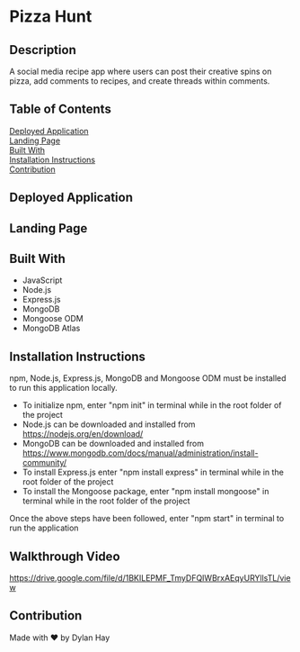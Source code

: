 # Pizza Hunt

## Description
A social media recipe app where users can post their creative spins on pizza, add comments to recipes, and create threads within comments.

## Table of Contents
[Deployed Application](#deployed-application)  
[Landing Page](#landing-page)  
[Built With](#built-with)  
[Installation Instructions](#installation-instructions)  
[Contribution](#contribution)  

## Deployed Application

## Landing Page


## Built With
* JavaScript
* Node.js
* Express.js
* MongoDB
* Mongoose ODM
* MongoDB Atlas


## Installation Instructions
npm, Node.js, Express.js, MongoDB and Mongoose ODM must be installed to run this application locally.

* To initialize npm, enter "npm init" in terminal while in the root folder of the project
* Node.js can be downloaded and installed from https://nodejs.org/en/download/  
* MongoDB can be downloaded and installed from https://www.mongodb.com/docs/manual/administration/install-community/
* To install Express.js enter "npm install express" in terminal while in the root folder of the project
* To install the Mongoose package, enter "npm install mongoose" in terminal while in the root folder of the project

Once the above steps have been followed, enter "npm start" in terminal to run the application

## Walkthrough Video
https://drive.google.com/file/d/1BKILEPMF_TmyDFQIWBrxAEqyURYllsTL/view

## Contribution
Made with ❤️ by Dylan Hay